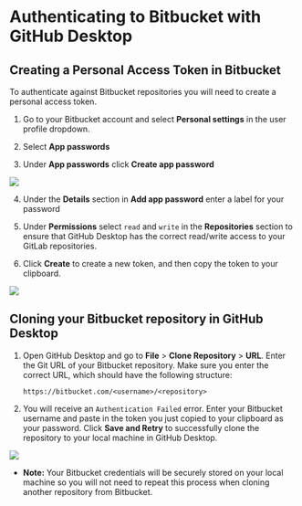 # Authenticating to Bitbucket with GitHub Desktop

## Creating a Personal Access Token in Bitbucket

To authenticate against Bitbucket repositories you will need to create a personal access token.

1. Go to your Bitbucket account and select **Personal settings** in the user profile dropdown.

2. Select **App passwords**

3. Under **App passwords** click **Create app password**

![](https://user-images.githubusercontent.com/721500/54835632-ead3cd80-4c98-11e9-94fb-f94945581fe7.png)

4. Under the **Details** section in **Add app password** enter a label for your password

5. Under **Permissions** select `read` and `write` in the **Repositories** section to ensure that GitHub Desktop has the correct read/write access to your GitLab repositories.

6. Click **Create** to create a new token, and then copy the token to your clipboard.

![](https://user-images.githubusercontent.com/721500/54835624-e8717380-4c98-11e9-89b8-37d286cf99b6.png)

## Cloning your Bitbucket repository in GitHub Desktop

 1. Open GitHub Desktop and go to **File** > **Clone Repository** > **URL**. Enter the Git URL of your Bitbucket repository. Make sure you enter the correct URL, which should have the following structure:

      `https://bitbucket.com/<username>/<repository>`

 2. You will receive an `Authentication Failed` error. Enter your Bitbucket username and paste in the token you just copied to your clipboard as your password. Click **Save and Retry** to successfully clone the repository to your local machine in GitHub Desktop.

![](https://user-images.githubusercontent.com/721500/54835296-33d75200-4c98-11e9-9c6f-71bbfdd26336.png)

   - **Note:** Your Bitbucket credentials will be securely stored on your local machine so you will not need to repeat this process when cloning another repository from Bitbucket.
